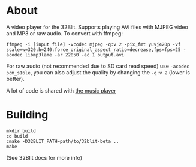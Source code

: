 # About

A video player for the 32Blit. Supports playing AVI files with MJPEG video and MP3 or raw audio. To convert with ffmpeg:

```
ffmpeg -i [input file] -vcodec mjpeg -q:v 2 -pix_fmt yuvj420p -vf scale=w=320:h=240:force_original_aspect_ratio=decrease,fps=fps=25 -acodec libmp3lame -ar 22050 -ac 1 output.avi

```
For raw audio (not recommended due to SD card read speed) use `-acodec pcm_s16le`, you can also adjust the quality by changing the `-q:v 2` (lower is better). 

A lot of code is shared with [the music player](https://github.com/Daft-Freak/32blit-music-player)

# Building

```
mkdir build
cd build
cmake -D32BLIT_PATH=path/to/32blit-beta ..
make
```

(See 32Blit docs for more info)
